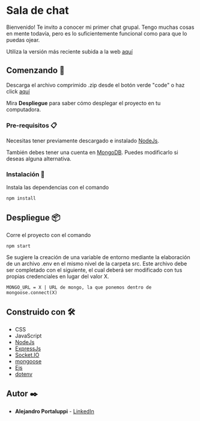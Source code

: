 # Sala de chat

Bienvenido! Te invito a conocer mi primer chat grupal. Tengo muchas cosas en mente todavía, pero es lo suficientemente funcional como para que lo puedas ojear. 

Utiliza la versión más reciente subida a la web [aquí](https://chat-js-ale.onrender.com/)

## Comenzando 🚀

Descarga el archivo comprimido .zip desde el botón verde "code" o haz click [aquí](https://github.com/Ale6100/Chat-js/archive/refs/heads/main.zip)

Mira **Despliegue** para saber cómo desplegar el proyecto en tu computadora.


### Pre-requisitos 📋

Necesitas tener previamente descargado e instalado [NodeJs](https://nodejs.org/).

También debes tener una cuenta en [MongoDB](https://mongodb.com/). Puedes modificarlo si deseas alguna alternativa.

### Instalación 🔧

Instala las dependencias con el comando

```
npm install
```

## Despliegue 📦

Corre el proyecto con el comando

```
npm start
```

Se sugiere la creación de una variable de entorno mediante la elaboración de un archivo .env en el mismo nivel de la carpeta src. Este archivo debe ser completado con el siguiente, el cual deberá ser modificado con tus propias credenciales en lugar del valor X.

```
MONGO_URL = X | URL de mongo, la que ponemos dentro de mongoose.connect(X)
```

## Construido con 🛠️

* CSS
* JavaScript
* [NodeJs](https://nodejs.org/)
* [ExpressJs](https://expressjs.com/)
* [Socket.IO](https://socket.io/)
* [mongoose](https://mongoosejs.com/)
* [Ejs](https://ejs.co/)
* [dotenv](https://www.npmjs.com/package/dotenv)

## Autor ✒️

* **Alejandro Portaluppi** - [LinkedIn](https://www.linkedin.com/in/alejandro-portaluppi/)